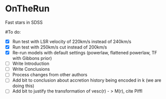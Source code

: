 # OnTheRun
Fast stars in SDSS

#To do:

- [x] Run test with LSR velocity of 220km/s instead of 240km/s
- [x] Run test with 250km/s cut instead of 200km/s
- [x] Re-run models with default settings (powerlaw, flattened powerlaw, TF with Gibbons prior) 
- [ ] Write Introduction
- [ ] Write Conclusions
- [ ] Process changes from other authors
- [ ] Add bit to conclusion about accretion history being encoded in k (we are doing this)
- [ ] Add bit to justify the transformation of vesc(r) - > M(r), cite Piffl 

